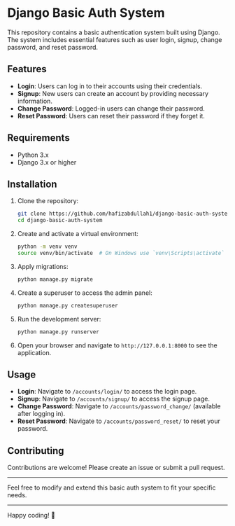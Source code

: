 # Django Basic Auth System

This repository contains a basic authentication system built using Django. The system includes essential features such as user login, signup, change password, and reset password.

## Features

- **Login**: Users can log in to their accounts using their credentials.
- **Signup**: New users can create an account by providing necessary information.
- **Change Password**: Logged-in users can change their password.
- **Reset Password**: Users can reset their password if they forget it.

## Requirements

- Python 3.x
- Django 3.x or higher

## Installation

1. Clone the repository:

   ```bash
   git clone https://github.com/hafizabdullah1/django-basic-auth-system.git
   cd django-basic-auth-system
   ```

2. Create and activate a virtual environment:

   ```bash
   python -m venv venv
   source venv/bin/activate  # On Windows use `venv\Scripts\activate`
   ```

3. Apply migrations:

   ```bash
   python manage.py migrate
   ```

4. Create a superuser to access the admin panel:

   ```bash
   python manage.py createsuperuser
   ```

5. Run the development server:

   ```bash
   python manage.py runserver
   ```

6. Open your browser and navigate to `http://127.0.0.1:8000` to see the application.

## Usage

- **Login**: Navigate to `/accounts/login/` to access the login page.
- **Signup**: Navigate to `/accounts/signup/` to access the signup page.
- **Change Password**: Navigate to `/accounts/password_change/` (available after logging in).
- **Reset Password**: Navigate to `/accounts/password_reset/` to reset your password.

## Contributing

Contributions are welcome! Please create an issue or submit a pull request.

---

Feel free to modify and extend this basic auth system to fit your specific needs.

---

Happy coding! 🎉
